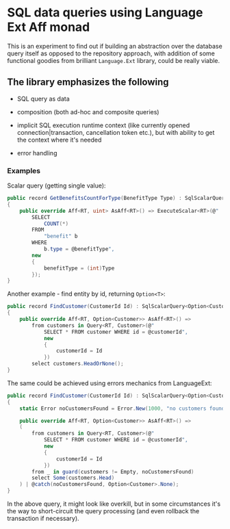 # SQL data queries using Language Ext Aff monad

This is an experiment to find out if building an abstraction over the database query itself as opposed to the repository
approach, with addition of some functional goodies from brilliant `Language.Ext` library, could be really viable.

## The library emphasizes the following

- SQL query as data

- composition (both ad-hoc and composite queries)

- implicit SQL execution runtime context (like currently opened connection|transaction, cancellation token etc.), but
  with ability to get the context where it's needed

- error handling

### Examples

Scalar query (getting single value):

``` c#
public record GetBenefitsCountForType(BenefitType Type) : SqlScalarQuery<uint>
{
    public override Aff<RT, uint> AsAff<RT>() => ExecuteScalar<RT>(@"
        SELECT 
            COUNT(*)
        FROM 
            "benefit" b 
        WHERE
            b.type = @benefitType",
        new
        {
            benefitType = (int)Type
        });
}
```

Another example - find entity by id, returning `Option<T>`:


``` c#
public record FindCustomer(CustomerId Id) : SqlScalarQuery<Option<Customer>>
{
    public override Aff<RT, Option<Customer>> AsAff<RT>() =>
        from customers in Query<RT, Customer>(@"
            SELECT * FROM customer WHERE id = @customerId",
            new
            {
                customerId = Id
            })
        select customers.HeadOrNone();
}
```

The same could be achieved using errors mechanics from LanguageExt:

``` c#
public record FindCustomer(CustomerId Id) : SqlScalarQuery<Option<Customer>>
{
    static Error noCustomersFound = Error.New(1000, "no customers found");

    public override Aff<RT, Option<Customer>> AsAff<RT>() =>
    (
        from customers in Query<RT, Customer>(@"
            SELECT * FROM customer WHERE id = @customerId",
            new
            {
                customerId = Id
            })
        from _ in guard(customers != Empty, noCustomersFound)
        select Some(customers.Head)
    ) | @catch(noCustomersFound, Option<Customer>.None); 
}
```

In the above query, it might look like overkill, but in some circumstances it's the way to short-circuit the query processing (and even rollback the transaction if necessary).


